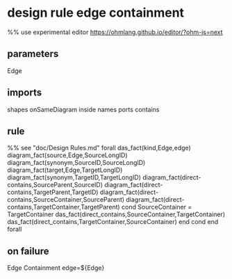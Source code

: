 # design rule edge containment
%% use experimental editor https://ohmlang.github.io/editor/?ohm-js=next
## parameters
  Edge
## imports
  shapes
  onSameDiagram
  inside
  names
  ports
  contains
## rule
  %% see "doc/Design Rules.md"
  forall das_fact(kind,Edge,edge)
    diagram_fact(source,Edge,SourceLongID)
    diagram_fact(synonym,SourceID,SourceLongID)
    diagram_fact(target,Edge,TargetLongID)
    diagram_fact(synonym,TargetID,TargetLongID)
	diagram_fact(direct-contains,SourceParent,SourceID)
    diagram_fact(direct-contains,TargetParent,TargetID)
    diagram_fact(direct-contains,SourceContainer,SourceParent)
    diagram_fact(direct-contains,TargetContainer,TargetParent)
    cond 
      SourceContainer = TargetContainer
      das_fact(direct_contains,SourceContainer,TargetContainer)
      das_fact(direct_contains,TargetContainer,SourceContainer)
    end cond
  end forall
## on failure
Edge Containment edge=${Edge}


	
